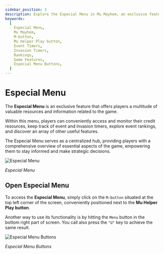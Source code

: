 ```yaml
---
sidebar_position: 3
description: Explore the Especial Menu in Mu Mayhem, an exclusive feature offering players valuable resources, event and invasion timers, rankings, and more. Learn how to access the Especial Menu and utilize its functionality for an enhanced gaming experience.
keywords:
  [
    Especial Menu,
    Mu Mayhem,
    M-button,
    Mu Helper Play button,
    Event Timers,
    Invasion Timers,
    Rankings,
    Game Features,
    Especial Menu Buttons,
  ]
---
```


# Especial Menu

The **Especial Menu** is an exclusive feature that offers players a multitude of valuable resources and information related to the game.

Within this menu, players can conveniently access and monitor their credit resources, keep track of event and invasion timers, explore event rankings, and discover an array of other useful features.

The Especial Menu serves as a centralized hub, providing players with a comprehensive overview of essential aspects of the game, empowering them to stay informed and make strategic decisions.

![Especial Menu](/img/client-features/especial-menu.jpg)

_Especial Menu_

## Open Especial Menu

To access the **Especial Menu**, simply click on the `M-button` situated at the top left corner of the screen, conveniently positioned next to the **Mu Helper Play button**.

Another way to use its functionality is by hitting the `Menu` button in the bottom right part of screen. You call also press the `"U"` key to achieve the same result.

![Especial Menu Buttons](/img/client-features/especial-menu-buttons.jpg)

_Especial Menu Buttons_
